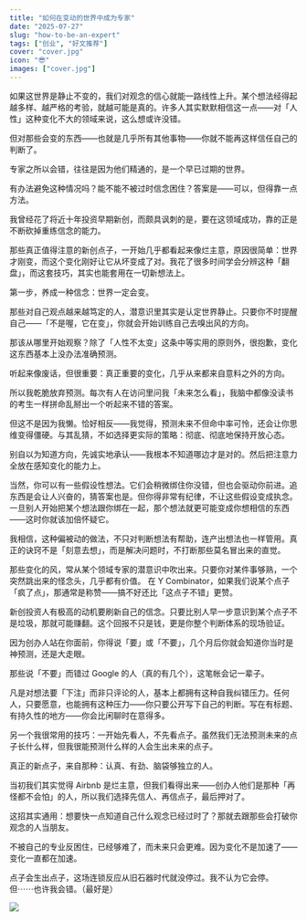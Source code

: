```yaml
---
title: "如何在变动的世界中成为专家"
date: "2025-07-27"
slug: "how-to-be-an-expert"
tags: ["创业", "好文推荐"]
cover: "cover.jpg"
icon: "😎"
images: ["cover.jpg"]
---
```

如果这世界是静止不变的，我们对观念的信心就能一路线性上升。某个想法经得起越多样、越严格的考验，就越可能是真的。许多人其实默默相信这一点——对「人性」这种变化不大的领域来说，这么想或许没错。



但对那些会变的东西——也就是几乎所有其他事物——你就不能再这样信任自己的判断了。



专家之所以会错，往往是因为他们精通的，是一个早已过期的世界。



有办法避免这种情况吗？能不能不被过时信念困住？答案是——可以，但得靠一点方法。



我曾经花了将近十年投资早期新创，而颇具讽刺的是，要在这领域成功，靠的正是不断砍掉重练信念的能力。



那些真正值得注意的新创点子，一开始几乎都看起来像烂主意，原因很简单：世界才刚变，而这个变化刚好让它从坏变成了对。我花了很多时间学会分辨这种「翻盘」，而这套技巧，其实也能套用在一切新想法上。



第一步，养成一种信念：世界一定会变。



那些对自己观点越来越笃定的人，潜意识里其实是认定世界静止。只要你不时提醒自己——「不是喔，它在变」，你就会开始训练自己去嗅出风的方向。



那该从哪里开始观察？除了「人性不太变」这条中等实用的原则外，很抱歉，变化这东西基本上没办法准确预测。



听起来像废话，但很重要：真正重要的变化，几乎从来都来自意料之外的方向。



所以我乾脆放弃预测。每次有人在访问里问我「未来怎么看」，我脑中都像没读书的考生一样拼命乱掰出一个听起来不错的答案。



但这不是因为我懒。恰好相反——我觉得，预测未来不但命中率可怜，还会让你思维变得僵硬。与其乱猜，不如选择更实际的策略：彻底、彻底地保持开放心态。



别自以为知道方向，先诚实地承认——我根本不知道哪边才是对的。然后把注意力全放在感知变化的能力上。



当然，你可以有一些假设性想法。它们会稍微绑住你没错，但也会驱动你前进。追东西是会让人兴奋的，猜答案也是。但你得非常有纪律，不让这些假设变成执念。
一旦别人开始把某个想法跟你绑在一起，那个想法就更可能变成你想相信的东西——这时你就该加倍怀疑它。



我相信，这种偏被动的做法，不只对判断想法有帮助，连产出想法也一样管用。真正的诀窍不是「刻意去想」，而是解决问题时，不打断那些莫名冒出来的直觉。



那些变化的风，常从某个领域专家的潜意识中吹出来。只要你对某件事够熟，一个突然跳出来的怪念头，几乎都有价值。
在 Y Combinator，如果我们说某个点子「疯了点」，那通常是称赞——搞不好还比「这点子不错」更赞。



新创投资人有极高的动机要刷新自己的信念。只要比别人早一步意识到某个点子不是垃圾，那就可能赚翻。这个回报不只是钱，更是你整个判断体系的现场验证。



因为创办人站在你面前，你得说「要」或「不要」，几个月后你就会知道你当时是神预测，还是大走眼。



那些说「不要」而错过 Google 的人（真的有几个），这笔帐会记一辈子。



凡是对想法要「下注」而非只评论的人，基本上都拥有这种自我纠错压力。任何人，只要愿意，也能拥有这种压力——你只要公开写下自己的判断。写在有标题、有持久性的地方——你会比闲聊时在意得多。



另一个我很常用的技巧：一开始先看人，不先看点子。虽然我们无法预测未来的点子长什么样，但我很能预测什么样的人会生出未来的点子。



真正的新点子，来自那种：认真、有劲、脑袋够独立的人。



当初我们其实觉得 Airbnb 是烂主意，但我们看得出来——创办人他们是那种「再怪都不会怕」的人，所以我们选择先信人、再信点子，最后押对了。



这招其实通用：想要快一点知道自己什么观念已经过时了？那就去跟那些会打破你观念的人当朋友。



不被自己的专业反困住，已经够难了，而未来只会更难。因为变化不是加速了——变化一直都在加速。



点子会生出点子，这场连锁反应从旧石器时代就没停过。我不认为它会停。
但⋯⋯也许我会错。（最好是）




![](https://prod-files-secure.s3.us-west-2.amazonaws.com/112d0858-5090-4d34-a606-b75eb8d65fd2/46476355-9cf3-4e99-9b7a-3531bc426380/1000202064.png?X-Amz-Algorithm=AWS4-HMAC-SHA256&X-Amz-Content-Sha256=UNSIGNED-PAYLOAD&X-Amz-Credential=ASIAZI2LB46676GV45RI%2F20251004%2Fus-west-2%2Fs3%2Faws4_request&X-Amz-Date=20251004T223018Z&X-Amz-Expires=3600&X-Amz-Security-Token=IQoJb3JpZ2luX2VjEM7%2F%2F%2F%2F%2F%2F%2F%2F%2F%2FwEaCXVzLXdlc3QtMiJGMEQCIEb0kKExyUuGIIT1otN4g2tvKo0FtZ%2Bf%2BzZHt9ssY5APAiAXY2mRwFeqxGXz7aN1NSnvAbjn8FCzfJ6VfhcHa9VGsCr%2FAwhnEAAaDDYzNzQyMzE4MzgwNSIMvFNjyHeg5fOy%2FgiAKtwDO3epNTsAafY562nT2bDiMpbNkpMJd9pCtGXb565oQydA%2BA9epKmqV7gWewjaqN%2BKwfHWqLzy%2BexXT1GZRC%2BeW0uMN80Hi63XGkzzSmaIl8oS%2B5cvtLJvYJgOVt8VDKfm3wYVqlgoPGJ69kET13x%2BlpPUFE6Qmv%2FQt41LP3U%2F5CgsLlHEYSr6riKVB%2FvM2QQnsyEpIH82TcC3%2FykdOz6kbNtYMfa9XXGwpNvlJv2lNFNAewTgVHwcPJ%2BEDI9U28y4T4Ndq7MEwRsRfisFarf2NgFT0JxxREpUWh09QSjknl5SfiBo9VBb0lk%2B%2BuSDe0I4%2F1czaXpptlSc2o74OaLkepnnxu%2F0ZR0qKUmj%2Fic3wSeadMfzoo1F9e4j%2BlP3RgW9WK38XiKql0HPlcSHn2pI6eI83Rm1xlC%2BdFR9FMreP95u7%2BicgmH3%2F%2BpAkQFDFsHp9aPlMTp%2BxRjwGAlG1xL6jgdcr%2B4pPIpK2boPPpYnWof%2BlG6NhmkJquGMUCk8bSERIV7JPv%2BBMU1kjX47eZJ%2FhZ9MsTOyog5wuQRtNXTtG6LgPUGG2yqINaFS4UZJj6HfeM5iWTzuMYJiH851K5KaQ5qxr%2BmTAX9%2F8qj7r4w2pR7EVR%2B3ba0QfRQ3wDQw26yGxwY6pgFlMgGPicpvphCOnDQbDIqe7cXfaXhDKeGYiRstIjvyABJhi5mMO61pPejwlTQkOUc%2BgJ2Zw5fS8ruivb4pYw5zZxDfq47%2F2F6ChP0GJ1l4L0BtKCo%2F7D7UBdVZAxCCGf96MapFZhtjiN5zlDID%2F8jqAximMTG8l%2BVlJ33bolNXy7yEhJT5wuwaY5pgPOEPplsCQ8CSdid3CmMXEPqrFEGs8TS34f2C&X-Amz-Signature=bb97dee616e7d919725b26c4ffa7088d5c49140cb575ff9e09cf6bc5ab44c1b7&X-Amz-SignedHeaders=host&x-amz-checksum-mode=ENABLED&x-id=GetObject)

